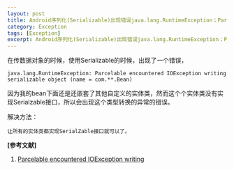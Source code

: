 ```yaml
---
layout: post
title: Android序列化(Serializable)出现错误java.lang.RuntimeException；Parcelable encountered IOException writing
category: Exception
tags: [Exception]
excerpt: Android序列化(Serializable)出现错误java.lang.RuntimeException；Parcelable encountered IOException writing
---
```


在传数据对象的时候，使用Serializable的时候，出现了一个错误，

	java.lang.RuntimeException: Parcelable encountered IOException writing serializable object (name = com.**.Bean)

因为我的bean下面还是还嵌套了其他自定义的实体类，然而这个个实体类没有实现Serialzable接口，所以会出现这个类型转换的异常的错误。

解决方法：

	让所有的实体类都实现SerialZable接口就可以了。


**[参考文献]**

1. [Parcelable encountered IOException writing](https://blog.csdn.net/Afanbaby/article/details/78615207 "Parcelable encountered IOException writing")



